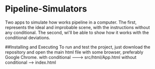 # Pipeline-Simulators
  Two apps to simulate how works pipeline in a computer. The first, represents the ideal and improbable scene, with the instructions without any conditional. The second, wi'll be able to show how it works with the  conditional deviations. 

##Installing and Executing
To run and test the project, just download the repository and open the main html file with some browser, preferably Google Chrome.
with conditional ---> src/html/App.html
without conditional --> index.html
